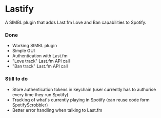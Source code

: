 # Lastify

A SIMBL plugin that adds Last.fm Love and Ban capabilities to Spotify.

### Done

* Working SIMBL plugin
* Simple GUI
* Authentication with Last.fm
* "Love track" Last.fm API call
* "Ban track" Last.fm API call

### Still to do

* Store authentication tokens in keychain (user currently has to authorise every time they run Spotify)
* Tracking of what's currently playing in Spotify (can reuse code form SpotifyScrobbler)
* Better error handling when talking to Last.fm

